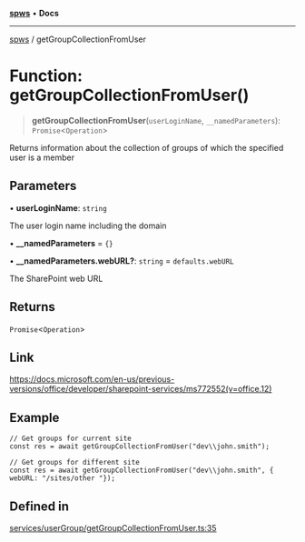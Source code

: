 [**spws**](../README.md) • **Docs**

***

[spws](../globals.md) / getGroupCollectionFromUser

# Function: getGroupCollectionFromUser()

> **getGroupCollectionFromUser**(`userLoginName`, `__namedParameters`): `Promise`\<`Operation`\>

Returns information about the collection of groups of which the specified user is a member

## Parameters

• **userLoginName**: `string`

The user login name including the domain

• **\_\_namedParameters** = `{}`

• **\_\_namedParameters.webURL?**: `string` = `defaults.webURL`

The SharePoint web URL

## Returns

`Promise`\<`Operation`\>

## Link

https://docs.microsoft.com/en-us/previous-versions/office/developer/sharepoint-services/ms772552(v=office.12)

## Example

```
// Get groups for current site
const res = await getGroupCollectionFromUser("dev\\john.smith");

// Get groups for different site
const res = await getGroupCollectionFromUser("dev\\john.smith", { webURL: "/sites/other "});
```

## Defined in

[services/userGroup/getGroupCollectionFromUser.ts:35](https://github.com/rlking1985/spws/blob/eac8675429b3cb92c57fd641d54e84f4ab439754/src/services/userGroup/getGroupCollectionFromUser.ts#L35)
